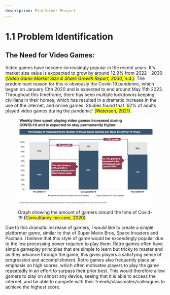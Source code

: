 ```yaml
---
description: Platformer Project
---
```


# 1.1 Problem Identification

## The Need for Video Games:

Video games have become increasingly popular in the recent years. It's market size value is exopected to grow by around 12.9% from 2022 - 2030 <mark style="color:blue;">(</mark>_<mark style="color:blue;">Video Game Market Size & Share Growth Report, 2030</mark>_<mark style="color:blue;">, n.d.)</mark>. The predominant reason for this is obviously the Covid-19 pandemic, which began on January 10th 2020 and is expected to end around May 11th 2023. Throughout this timeframe, there has been multiple lockdowns keeping civillians in their homes, which has resulted in a dramatic increase in the use of the internet, and online games. Studies found that '62% of adults played video games during the pandemic' <mark style="color:blue;">(Waterson, 2021)</mark>.&#x20;

<figure><img src="../.gitbook/assets/image.png" alt=""><figcaption><p>Graph showing the amount of gamers around the time of Covid-19 <mark style="color:blue;">(Consultancy-me.com, 2020)</mark></p></figcaption></figure>

Due to this dramatic increase of gamers, I would like to create a simple platformer game, similar to that of Super Mario Bros, Space Invaders and Pacman. I believe that this style of game would be exceedingly popular due to the low processing power required to play them. Retro games often have simple gameplay principles that are simple to learn but tricky to master and as they advance through the game, this gives players a satisfying sense of progression and accomplishment. Retro games also frequently place an emphasis on high scores, which often motivates players to play the game repeatedly in an effort to surpass their prior best. This would therefore allow gamers to play on almost any device, seeing that it is able to access the internet, and be able to compete with their friends/classmates/colleagues to achieve the highest score.

